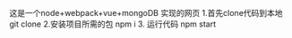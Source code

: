 这是一个node+webpack+vue+mongoDB 实现的网页
1.首先clone代码到本地
 git clone
2.安装项目所需的包 
 npm i
3. 运行代码
 npm start 
